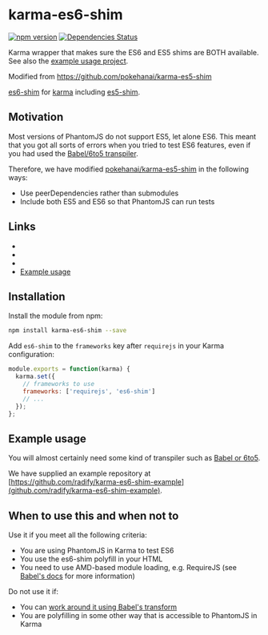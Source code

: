 karma-es6-shim
==============
[![npm version](https://badge.fury.io/js/karma-es6-shim.svg)](http://badge.fury.io/js/karma-es6-shim)
[ ![Dependencies Status](https://david-dm.org/radify/karma-es6-shim.svg)](https://david-dm.org/radify/karma-es6-shim.svg)

Karma wrapper that makes sure the ES6 and ES5 shims are BOTH available. See also the [example usage project](https://github.com/radify/karma-es6-shim-example).

Modified from https://github.com/pokehanai/karma-es5-shim

[es6-shim](https://github.com/paulmillr/es6-shim/) for [karma](http://karma-runner.github.io) including [es5-shim](https://github.com/es5-shim/es5-shim/).

Motivation
----------

Most versions of PhantomJS do not support ES5, let alone ES6. This meant that you got all sorts of errors when you tried to test ES6 features, even if you had used the [Babel/6to5 transpiler](https://babeljs.io/).

Therefore, we have modified [pokehanai/karma-es5-shim](https://github.com/pokehanai/karma-es5-shim) in the following ways:

* Use peerDependencies rather than submodules
* Include both ES5 and ES6 so that PhantomJS can run tests

Links
-----

* [Karma Runner Project]: https://github.com/karma-runner/karma
* [karma-requirejs plugin]: http://karma-runner.github.io/0.8/plus/RequireJS.html
* [karma-phantomjs-launcher]: https://github.com/karma-runner/karma-phantomjs-launcher
* [Example usage](https://github.com/radify/karma-es6-shim-example)

Installation
------------

Install the module from npm:

```sh
npm install karma-es6-shim --save
```

Add `es6-shim` to the `frameworks` key after `requirejs` in your Karma configuration:

```js
module.exports = function(karma) {
  karma.set({
    // frameworks to use
    frameworks: ['requirejs', 'es6-shim']
    // ...
  });
};
```

Example usage
-------------

You will almost certainly need some kind of transpiler such as [Babel or 6to5](https://babeljs.io/).

We have supplied an example repository at [https://github.com/radify/karma-es6-shim-example](github.com/radify/karma-es6-shim-example).

When to use this and when not to
--------------------------------

Use it if you meet all the following criteria:

* You are using PhantomJS in Karma to test ES6
* You use the es6-shim polyfill in your HTML
* You need to use AMD-based module loading, e.g. RequireJS (see [Babel's docs](https://babeljs.io/docs/usage/runtime/) for more information)

Do not use it if:

* You can [work around it using Babel's transform](https://github.com/babel/babel/issues/377)
* You are polyfilling in some other way that is accessible to PhantomJS in Karma
